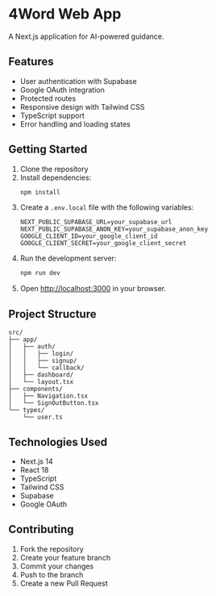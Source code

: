 # 4Word Web App

A Next.js application for AI-powered guidance.

## Features

- User authentication with Supabase
- Google OAuth integration
- Protected routes
- Responsive design with Tailwind CSS
- TypeScript support
- Error handling and loading states

## Getting Started

1. Clone the repository
2. Install dependencies:
   ```bash
   npm install
   ```
3. Create a `.env.local` file with the following variables:
   ```
   NEXT_PUBLIC_SUPABASE_URL=your_supabase_url
   NEXT_PUBLIC_SUPABASE_ANON_KEY=your_supabase_anon_key
   GOOGLE_CLIENT_ID=your_google_client_id
   GOOGLE_CLIENT_SECRET=your_google_client_secret
   ```
4. Run the development server:
   ```bash
   npm run dev
   ```
5. Open [http://localhost:3000](http://localhost:3000) in your browser.

## Project Structure

```
src/
├── app/
│   ├── auth/
│   │   ├── login/
│   │   ├── signup/
│   │   └── callback/
│   ├── dashboard/
│   └── layout.tsx
├── components/
│   ├── Navigation.tsx
│   └── SignOutButton.tsx
└── types/
    └── user.ts
```

## Technologies Used

- Next.js 14
- React 18
- TypeScript
- Tailwind CSS
- Supabase
- Google OAuth

## Contributing

1. Fork the repository
2. Create your feature branch
3. Commit your changes
4. Push to the branch
5. Create a new Pull Request 